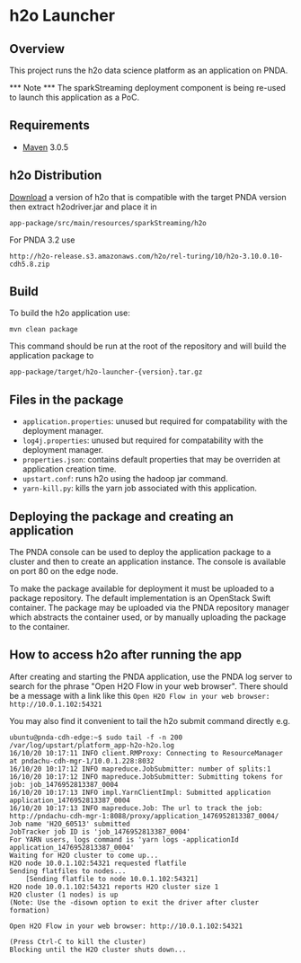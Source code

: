 # h2o Launcher

## Overview

This project runs the h2o data science platform as an application on PNDA.

*** Note ***
The sparkStreaming deployment component is being re-used to launch this application as a PoC.

## Requirements

* [Maven](https://maven.apache.org/docs/3.0.5/release-notes.html) 3.0.5

## h2o Distribution

[Download](http://www.h2o.ai/download/) a version of h2o that is compatible with the target PNDA version then extract h2odriver.jar and place it in

```
app-package/src/main/resources/sparkStreaming/h2o
```

For PNDA 3.2 use

```
http://h2o-release.s3.amazonaws.com/h2o/rel-turing/10/h2o-3.10.0.10-cdh5.8.zip
```

## Build

To build the h2o application use:

```
mvn clean package
```

This command should be run at the root of the repository and will build the application package to

```
app-package/target/h2o-launcher-{version}.tar.gz
```

## Files in the package

- `application.properties`: unused but required for compatability with the deployment manager.
- `log4j.properties`: unused but required for compatability with the deployment manager.
- `properties.json`: contains default properties that may be overriden at application creation time.
- `upstart.conf`: runs h2o using the hadoop jar command.
- `yarn-kill.py`: kills the yarn job associated with this application.

## Deploying the package and creating an application

The PNDA console can be used to deploy the application package to a cluster and then to create an application instance. The console is available on port 80 on the edge node.

To make the package available for deployment it must be uploaded to a package repository. The default implementation is an OpenStack Swift container. The package may be uploaded via the PNDA repository manager which abstracts the container used, or by manually uploading the package to the container.

## How to access h2o after running the app

After creating and starting the PNDA application, use the PNDA log server to search for the phrase "Open H2O Flow in your web browser". There should be a message with a link like this `Open H2O Flow in your web browser: http://10.0.1.102:54321 `

You may also find it convenient to tail the h2o submit command directly e.g.

```
ubuntu@pnda-cdh-edge:~$ sudo tail -f -n 200 /var/log/upstart/platform_app-h2o-h2o.log
16/10/20 10:17:11 INFO client.RMProxy: Connecting to ResourceManager at pndachu-cdh-mgr-1/10.0.1.228:8032
16/10/20 10:17:12 INFO mapreduce.JobSubmitter: number of splits:1
16/10/20 10:17:12 INFO mapreduce.JobSubmitter: Submitting tokens for job: job_1476952813387_0004
16/10/20 10:17:13 INFO impl.YarnClientImpl: Submitted application application_1476952813387_0004
16/10/20 10:17:13 INFO mapreduce.Job: The url to track the job: http://pndachu-cdh-mgr-1:8088/proxy/application_1476952813387_0004/
Job name 'H2O_60513' submitted
JobTracker job ID is 'job_1476952813387_0004'
For YARN users, logs command is 'yarn logs -applicationId application_1476952813387_0004'
Waiting for H2O cluster to come up...
H2O node 10.0.1.102:54321 requested flatfile
Sending flatfiles to nodes...
    [Sending flatfile to node 10.0.1.102:54321]
H2O node 10.0.1.102:54321 reports H2O cluster size 1
H2O cluster (1 nodes) is up
(Note: Use the -disown option to exit the driver after cluster formation)

Open H2O Flow in your web browser: http://10.0.1.102:54321

(Press Ctrl-C to kill the cluster)
Blocking until the H2O cluster shuts down...
```
